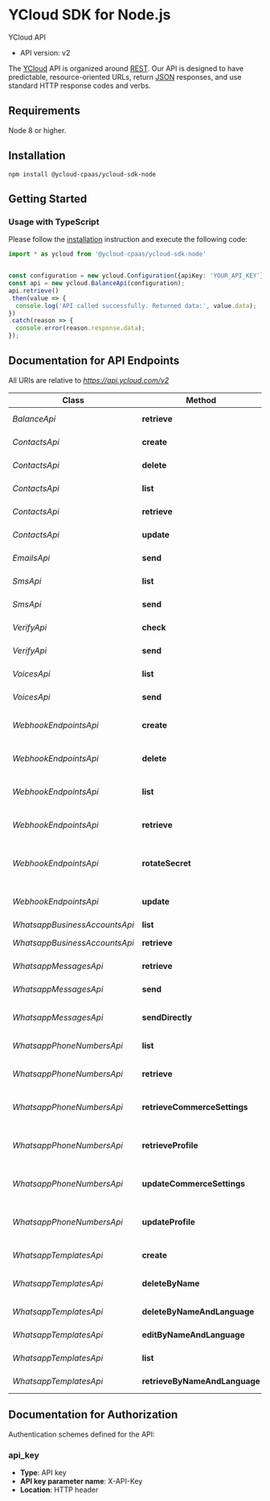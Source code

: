 # YCloud SDK for Node.js

YCloud API
- API version: v2

The [YCloud](https://ycloud.com) API is organized around [REST](https://en.wikipedia.org/wiki/Representational_state_transfer). Our API is designed to have predictable, resource-oriented URLs, return [JSON](https://www.json.org) responses, and use standard HTTP response codes and verbs.


## Requirements

Node 8 or higher.

## Installation

```shell
npm install @ycloud-cpaas/ycloud-sdk-node
```

## Getting Started

### Usage with TypeScript

Please follow the [installation](#installation) instruction and execute the following code:

```typescript
import * as ycloud from '@ycloud-cpaas/ycloud-sdk-node'


const configuration = new ycloud.Configuration({apiKey: 'YOUR_API_KEY'});
const api = new ycloud.BalanceApi(configuration);
api.retrieve()
.then(value => {
  console.log('API called successfully. Returned data:', value.data);
})
.catch(reason => {
  console.error(reason.response.data);
});

```

## Documentation for API Endpoints

All URIs are relative to *https://api.ycloud.com/v2*

Class | Method | HTTP request | Description
------------ | ------------- | ------------- | -------------
*BalanceApi* | **retrieve** | **GET** /balance | Retrieve balance
*ContactsApi* | **create** | **POST** /contact/contacts | Create a contact
*ContactsApi* | **delete** | **DELETE** /contact/contacts/{id} | Delete a contact
*ContactsApi* | **list** | **GET** /contact/contacts | List contacts
*ContactsApi* | **retrieve** | **GET** /contact/contacts/{id} | Retrieve a contact
*ContactsApi* | **update** | **PATCH** /contact/contacts/{id} | Update a contact
*EmailsApi* | **send** | **POST** /emails | Send an email
*SmsApi* | **list** | **GET** /sms | List SMS records
*SmsApi* | **send** | **POST** /sms | Send an SMS
*VerifyApi* | **check** | **POST** /verify/verificationChecks | Check a verification
*VerifyApi* | **send** | **POST** /verify/verifications | Start a verification
*VoicesApi* | **list** | **GET** /voices | List voice records
*VoicesApi* | **send** | **POST** /voices | Send a voice code
*WebhookEndpointsApi* | **create** | **POST** /webhookEndpoints | Create a webhook endpoint
*WebhookEndpointsApi* | **delete** | **DELETE** /webhookEndpoints/{id} | Delete a webhook endpoint
*WebhookEndpointsApi* | **list** | **GET** /webhookEndpoints | List webhook endpoints
*WebhookEndpointsApi* | **retrieve** | **GET** /webhookEndpoints/{id} | Retrieve a webhook endpoint
*WebhookEndpointsApi* | **rotateSecret** | **POST** /webhookEndpoints/{id}/rotateSecret | Rotate a webhook endpoint secret
*WebhookEndpointsApi* | **update** | **PATCH** /webhookEndpoints/{id} | Update a webhook endpoint
*WhatsappBusinessAccountsApi* | **list** | **GET** /whatsapp/businessAccounts | List WABAs
*WhatsappBusinessAccountsApi* | **retrieve** | **GET** /whatsapp/businessAccounts/{id} | Retrieve a WABA
*WhatsappMessagesApi* | **retrieve** | **GET** /whatsapp/messages/{id} | Retrieve a message
*WhatsappMessagesApi* | **send** | **POST** /whatsapp/messages | Enqueue a message
*WhatsappMessagesApi* | **sendDirectly** | **POST** /whatsapp/messages/sendDirectly | Send a message directly
*WhatsappPhoneNumbersApi* | **list** | **GET** /whatsapp/phoneNumbers | List phone numbers
*WhatsappPhoneNumbersApi* | **retrieve** | **GET** /whatsapp/phoneNumbers/{wabaId}/{phoneNumber} | Retrieve a phone number
*WhatsappPhoneNumbersApi* | **retrieveCommerceSettings** | **GET** /whatsapp/phoneNumbers/{wabaId}/{phoneNumber}/whatsappCommerceSettings | Retrieve commerce settings
*WhatsappPhoneNumbersApi* | **retrieveProfile** | **GET** /whatsapp/phoneNumbers/{wabaId}/{phoneNumber}/profile | Retrieve a phone number profile
*WhatsappPhoneNumbersApi* | **updateCommerceSettings** | **PATCH** /whatsapp/phoneNumbers/{wabaId}/{phoneNumber}/whatsappCommerceSettings | Update commerce settings
*WhatsappPhoneNumbersApi* | **updateProfile** | **PATCH** /whatsapp/phoneNumbers/{wabaId}/{phoneNumber}/profile | Update a phone number profile
*WhatsappTemplatesApi* | **create** | **POST** /whatsapp/templates | Create a template
*WhatsappTemplatesApi* | **deleteByName** | **DELETE** /whatsapp/templates/{wabaId}/{name} | Delete templates by name
*WhatsappTemplatesApi* | **deleteByNameAndLanguage** | **DELETE** /whatsapp/templates/{wabaId}/{name}/{language} | Delete a template
*WhatsappTemplatesApi* | **editByNameAndLanguage** | **PATCH** /whatsapp/templates/{wabaId}/{name}/{language} | Edit a template
*WhatsappTemplatesApi* | **list** | **GET** /whatsapp/templates | List templates
*WhatsappTemplatesApi* | **retrieveByNameAndLanguage** | **GET** /whatsapp/templates/{wabaId}/{name}/{language} | Retrieve a template


## Documentation for Authorization

Authentication schemes defined for the API:
### api_key

- **Type**: API key
- **API key parameter name**: X-API-Key
- **Location**: HTTP header
